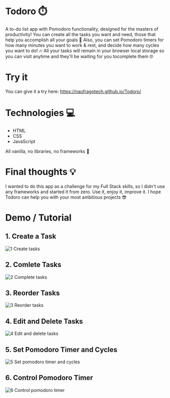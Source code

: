 # Todoro ⏱️
A to-do list app with Pomodoro functionality, designed for the masters of productivity! You can create all the tasks you want and need, those that help you accomplish all your goals 💯 
Also, you can set Pomodoro timers for how many minutes you want to work & rest, and decide how many cycles you want to do! 🔥
All your tasks will remain in your browser local storage so you can visit anytime and they'll be waiting for you tocomplete them 🤓


# Try it
You can give it a try here: https://naufragotech.github.io/Todoro/


# Technologies 💻
* HTML
* CSS
* JavaScript

All vanilla, no libraries, no frameworks 💪


# Final thoughts 💡
I wanted to do this app as a challenge for my Full Stack skills, so I didn't use any frameworks and started it from zero. Use it, enjoy it, improve it. I hope Todoro can help you with your most ambitious projects 😎


# Demo / Tutorial
## 1. Create a Task
   
![1 Create tasks](https://github.com/naufragotech/Todoro/blob/9ff3e6001a4fc10076be3d235ae7f3a30dcb30db/assets/images/tutorial/1%20Create%20tasks.gif)

## 2. Comlete Tasks

![2 Complete tasks](https://github.com/naufragotech/Todoro/blob/9ff3e6001a4fc10076be3d235ae7f3a30dcb30db/assets/images/tutorial/2%20Complete%20tasks.gif) 

## 3. Reorder Tasks

![3 Reorder tasks](https://github.com/naufragotech/Todoro/blob/9ff3e6001a4fc10076be3d235ae7f3a30dcb30db/assets/images/tutorial/3%20Reorder%20tasks.gif)

## 4. Edit and Delete Tasks

![4 Edit and delete tasks](https://github.com/naufragotech/Todoro/blob/9ff3e6001a4fc10076be3d235ae7f3a30dcb30db/assets/images/tutorial/4%20Edit%20and%20delete.gif)

## 5. Set Pomodoro Timer and Cycles

![5 Set pomodoro timer and cycles](https://github.com/naufragotech/Todoro/blob/9ff3e6001a4fc10076be3d235ae7f3a30dcb30db/assets/images/tutorial/5%20Set%20Pomodoro.gif)

## 6. Control Pomodoro Timer

![6 Control pomodoro timer](https://github.com/naufragotech/Todoro/blob/9ff3e6001a4fc10076be3d235ae7f3a30dcb30db/assets/images/tutorial/6%20Control%20Pomodoro.gif)
